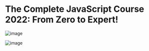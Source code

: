 # The Complete JavaScript Course 2022: From Zero to Expert!
![image](https://user-images.githubusercontent.com/95168051/186707074-57235307-2e96-4380-9620-eb270c9f0cb7.png)


![image](https://user-images.githubusercontent.com/95168051/186707176-3acbeb8f-6d01-4bb8-9050-f1bbb92c110d.png)
